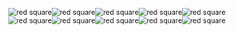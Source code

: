 ![red square](https://upload.wikimedia.org/wikipedia/commons/thumb/2/25/Red.svg/2000px-Red.svg.png)![red square](https://upload.wikimedia.org/wikipedia/commons/thumb/2/25/Red.svg/2000px-Red.svg.png)![red square](https://upload.wikimedia.org/wikipedia/commons/thumb/2/25/Red.svg/2000px-Red.svg.png)![red square](https://upload.wikimedia.org/wikipedia/commons/thumb/2/25/Red.svg/2000px-Red.svg.png)![red square](https://upload.wikimedia.org/wikipedia/commons/thumb/2/25/Red.svg/2000px-Red.svg.png)![red square](https://upload.wikimedia.org/wikipedia/commons/thumb/2/25/Red.svg/2000px-Red.svg.png)![red square](https://upload.wikimedia.org/wikipedia/commons/thumb/2/25/Red.svg/2000px-Red.svg.png)![red square](https://upload.wikimedia.org/wikipedia/commons/thumb/2/25/Red.svg/2000px-Red.svg.png)![red square](https://upload.wikimedia.org/wikipedia/commons/thumb/2/25/Red.svg/2000px-Red.svg.png)![red square](https://upload.wikimedia.org/wikipedia/commons/thumb/2/25/Red.svg/2000px-Red.svg.png)
<!--
**kevin51jiang/kevin51jiang** is a ✨ _special_ ✨ repository because its `README.md` (this file) appears on your GitHub profile.

[![Kevin's github stats](https://github-readme-stats.vercel.app/api?username=kevin51jiang)](https://github.com/kevin51jiang)

Here are some ideas to get you started:

- 🔭 I’m currently working on ...
- 🌱 I’m currently learning ...
- 👯 I’m looking to collaborate on ...
- 🤔 I’m looking for help with ...
- 💬 Ask me about ...
- 📫 How to reach me: ...
- 😄 Pronouns: ...
- ⚡ Fun fact: ...
-->
